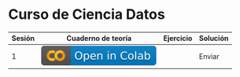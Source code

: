 # Curso de Ciencia Datos


| Sesión | Cuaderno de teoría | Ejercicio | Solución |
|--------|--------------------|-----------|----------|
| 1      | [![](img/colab.svg)](https://colab.research.google.com/github/CenticMurcia/curso-ciencia-datos/blob/master/notebooks/01_pandas_data_analysis.ipynb)             |           | Enviar   |

